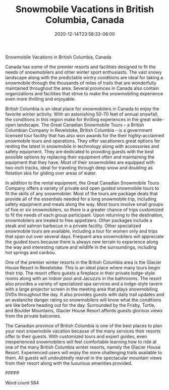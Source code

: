 ﻿---
title: "Snowmobile Vacations in British Columbia, Canada"
date: 2020-12-14T23:58:33-08:00
description: "Snowmobiling TXT Tips for Web Success"
featured_image: "/images/Snowmobiling TXT.jpg"
tags: ["Snowmobiling TXT"]
---

Snowmobile Vacations in British Columbia, Canada

Canada has some of the premier resorts and facilities designed to fit the needs of snowmobilers and other winter sport enthusiasts. The vast snowy landscape along with the predictable wintry conditions are ideal for taking a snowmobile through the thousands of miles of trails that are wonderfully maintained throughout the area. Several provinces in Canada also contain organizations and facilities that strive to make the snowmobiling experience even more thrilling and enjoyable.

British Columbia is an ideal place for snowmobilers in Canada to enjoy the favorite winter activity. With an astonishing 50-70 feet of annual snowfall, the conditions in this region make for thrilling experiences in the great wide-open landscape. The Great Canadian Snowmobile Tours – a British Columbian Company in Revelstoke, British Columbia – is a government licensed tour facility that has also won awards for the their highly-acclaimed snowmobile tours and operations. They offer vacationers great options for renting the latest in snowmobile in technology along with accessories and safety equipment. They are dedicated to providing guests with the best possible options by replacing their equipment often and maintaining the equipment that they have. Most of their snowmobiles are equipped with two-inch tracks, ideal for traveling through deep snow and doubling as flotation skis for gliding over areas of water. 

In addition to the rental equipment, the Great Canadian Snowmobile Tours Company offers a variety of private and open guided snowmobile tours to fit the skills of any snowmobiler. Most of the tours are package deals that provide all of the essentials needed for a long snowmobile trip, including safety equipment and meals along the way. Most tours involve small groups of five or six snowmobilers, so there is a greater chance of trips customized to fit the needs of each group participant. Upon returning to the destination, snowmobilers are treated to free appetizers. Other packages include a steak and salmon barbecue in a private facility. Other specialized snowmobile tours are available, including a tour for women only and trips that span out over several days. Frequent area snowmobilers will appreciate the guided tours because there is always new terrain to experience along the way and interesting nature and wildlife in the surroundings, including hot springs and caribou. 

One of the premier winter resorts in the British Columbia area is the Glacier House Resort in Revelstoke. This is an ideal place where many tours begin their trip. The resort offers guests a fireplace in their private lodge-style rooms along with an indoor pool and Jacuzzis in the bathrooms. The resort also provides a variety of specialized spa services and a lodge-style tavern with a large projector screen in the meeting area that plays snowmobiling DVDs throughout the day. It also provides guests with daily trail updates and an avalanche danger rating so snowmobilers will know what the conditions are like before heading out for the day. Surrounded by the Frisby, Turtle, and Boulder Mountains, Glacier House Resort affords guests glorious views from the private balconies. 

The Canadian province of British Columbia is one of the best places to plan your next snowmobile vacation because of the many services their resorts offer to their guests. With customized tours and expert guides, even inexperienced snowmobilers will feel comfortable learning how to ride at one of the many British Columbia winter resorts, namely the Glacier House Resort. Experienced users will enjoy the more challenging trails available to them. All guests will undoubtedly marvel in the spectacular mountain views from their resort along with the luxurious amenities provided.

PPPPP

Word count 584

